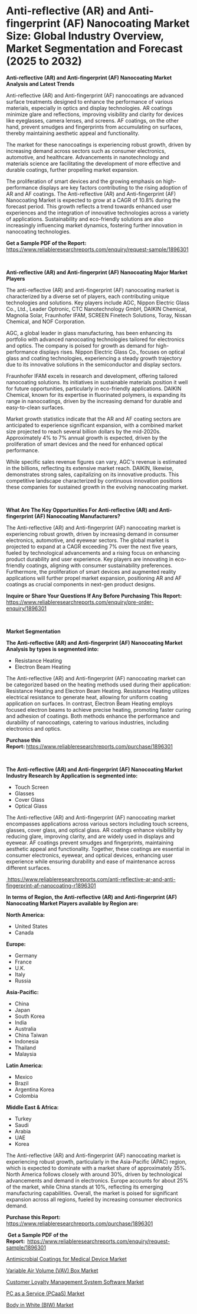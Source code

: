 <p><h1>Anti-reflective (AR) and Anti-fingerprint (AF) Nanocoating Market Size: Global Industry Overview, Market Segmentation and Forecast (2025 to 2032)</h1></p><p><strong>Anti-reflective (AR) and Anti-fingerprint (AF) Nanocoating Market Analysis and Latest Trends</strong></p>
<p><p>Anti-reflective (AR) and Anti-fingerprint (AF) nanocoatings are advanced surface treatments designed to enhance the performance of various materials, especially in optics and display technologies. AR coatings minimize glare and reflections, improving visibility and clarity for devices like eyeglasses, camera lenses, and screens. AF coatings, on the other hand, prevent smudges and fingerprints from accumulating on surfaces, thereby maintaining aesthetic appeal and functionality.</p><p>The market for these nanocoatings is experiencing robust growth, driven by increasing demand across sectors such as consumer electronics, automotive, and healthcare. Advancements in nanotechnology and materials science are facilitating the development of more effective and durable coatings, further propelling market expansion. </p><p>The proliferation of smart devices and the growing emphasis on high-performance displays are key factors contributing to the rising adoption of AR and AF coatings. The Anti-reflective (AR) and Anti-fingerprint (AF) Nanocoating Market is expected to grow at a CAGR of 10.8% during the forecast period. This growth reflects a trend towards enhanced user experiences and the integration of innovative technologies across a variety of applications. Sustainability and eco-friendly solutions are also increasingly influencing market dynamics, fostering further innovation in nanocoating technologies.</p></p>
<p><strong>Get a Sample PDF of the Report:&nbsp;</strong> <a href="https://www.reliableresearchreports.com/enquiry/request-sample/1896301?utm_campaign=117&utm_medium=2&utm_source=Github&utm_content=ia&utm_term=13012025&utm_id=anti-reflective-ar-and-anti-fingerprint-af-nanocoating">https://www.reliableresearchreports.com/enquiry/request-sample/1896301</a></p>
<p>&nbsp;</p>
<p><strong>Anti-reflective (AR) and Anti-fingerprint (AF) Nanocoating Major Market Players</strong></p>
<p><p>The anti-reflective (AR) and anti-fingerprint (AF) nanocoating market is characterized by a diverse set of players, each contributing unique technologies and solutions. Key players include AGC, Nippon Electric Glass Co., Ltd., Leader Optronic, CTC Nanotechnology GmbH, DAIKIN Chemical, Magnolia Solar, Fraunhofer IFAM, SCREEN Finetech Solutions, Toray, Nissan Chemical, and NOF Corporation.</p><p>AGC, a global leader in glass manufacturing, has been enhancing its portfolio with advanced nanocoating technologies tailored for electronics and optics. The company is poised for growth as demand for high-performance displays rises. Nippon Electric Glass Co., focuses on optical glass and coating technologies, experiencing a steady growth trajectory due to its innovative solutions in the semiconductor and display sectors.</p><p>Fraunhofer IFAM excels in research and development, offering tailored nanocoating solutions. Its initiatives in sustainable materials position it well for future opportunities, particularly in eco-friendly applications. DAIKIN Chemical, known for its expertise in fluorinated polymers, is expanding its range in nanocoatings, driven by the increasing demand for durable and easy-to-clean surfaces.</p><p>Market growth statistics indicate that the AR and AF coating sectors are anticipated to experience significant expansion, with a combined market size projected to reach several billion dollars by the mid-2020s. Approximately 4% to 7% annual growth is expected, driven by the proliferation of smart devices and the need for enhanced optical performance.</p><p>While specific sales revenue figures can vary, AGC's revenue is estimated in the billions, reflecting its extensive market reach. DAIKIN, likewise, demonstrates strong sales, capitalizing on its innovative products. This competitive landscape characterized by continuous innovation positions these companies for sustained growth in the evolving nanocoating market.</p></p>
<p>&nbsp;</p>
<p><strong>What Are The Key Opportunities For Anti-reflective (AR) and Anti-fingerprint (AF) Nanocoating Manufacturers?</strong></p>
<p><p>The Anti-reflective (AR) and Anti-fingerprint (AF) nanocoating market is experiencing robust growth, driven by increasing demand in consumer electronics, automotive, and eyewear sectors. The global market is projected to expand at a CAGR exceeding 7% over the next five years, fueled by technological advancements and a rising focus on enhancing product durability and user experience. Key players are innovating in eco-friendly coatings, aligning with consumer sustainability preferences. Furthermore, the proliferation of smart devices and augmented reality applications will further propel market expansion, positioning AR and AF coatings as crucial components in next-gen product designs.</p></p>
<p><strong>Inquire or Share Your Questions If Any Before Purchasing This Report:</strong> <a href="https://www.reliableresearchreports.com/enquiry/pre-order-enquiry/1896301?utm_campaign=117&utm_medium=2&utm_source=Github&utm_content=ia&utm_term=13012025&utm_id=anti-reflective-ar-and-anti-fingerprint-af-nanocoating">https://www.reliableresearchreports.com/enquiry/pre-order-enquiry/1896301</a></p>
<p>&nbsp;</p>
<p><strong>Market Segmentation</strong></p>
<p><strong>The Anti-reflective (AR) and Anti-fingerprint (AF) Nanocoating Market Analysis by types is segmented into:</strong></p>
<p><ul><li>Resistance Heating</li><li>Electron Beam Heating</li></ul></p>
<p><p>The Anti-reflective (AR) and Anti-fingerprint (AF) nanocoating market can be categorized based on the heating methods used during their application: Resistance Heating and Electron Beam Heating. Resistance Heating utilizes electrical resistance to generate heat, allowing for uniform coating application on surfaces. In contrast, Electron Beam Heating employs focused electron beams to achieve precise heating, promoting faster curing and adhesion of coatings. Both methods enhance the performance and durability of nanocoatings, catering to various industries, including electronics and optics.</p></p>
<p><strong>Purchase this Report:&nbsp;</strong><a href="https://www.reliableresearchreports.com/purchase/1896301?utm_campaign=117&utm_medium=2&utm_source=Github&utm_content=ia&utm_term=13012025&utm_id=anti-reflective-ar-and-anti-fingerprint-af-nanocoating">https://www.reliableresearchreports.com/purchase/1896301</a></p>
<p>&nbsp;</p>
<p><strong>The Anti-reflective (AR) and Anti-fingerprint (AF) Nanocoating Market Industry Research by Application is segmented into:</strong></p>
<p><ul><li>Touch Screen</li><li>Glasses</li><li>Cover Glass</li><li>Optical Glass</li></ul></p>
<p><p>The Anti-reflective (AR) and Anti-fingerprint (AF) nanocoating market encompasses applications across various sectors including touch screens, glasses, cover glass, and optical glass. AR coatings enhance visibility by reducing glare, improving clarity, and are widely used in displays and eyewear. AF coatings prevent smudges and fingerprints, maintaining aesthetic appeal and functionality. Together, these coatings are essential in consumer electronics, eyewear, and optical devices, enhancing user experience while ensuring durability and ease of maintenance across different surfaces.</p></p>
<p><a href="https://www.reliableresearchreports.com/anti-reflective-ar-and-anti-fingerprint-af-nanocoating-r1896301?utm_campaign=117&utm_medium=2&utm_source=Github&utm_content=ia&utm_term=13012025&utm_id=anti-reflective-ar-and-anti-fingerprint-af-nanocoating">&nbsp;https://www.reliableresearchreports.com/anti-reflective-ar-and-anti-fingerprint-af-nanocoating-r1896301</a></p>
<p><strong>In terms of Region, the Anti-reflective (AR) and Anti-fingerprint (AF) Nanocoating Market Players available by Region are:</strong></p>
<p>
    <p> <strong> North America: </strong>
        <ul>
            <li>United States</li>
            <li>Canada</li>
        </ul>
        </p> 
    <p> <strong> Europe: </strong>
        <ul>
            <li>Germany</li>
            <li>France</li>
            <li>U.K.</li>
            <li>Italy</li>
            <li>Russia</li>
        </ul>
        </p> 
    <p> <strong> Asia-Pacific: </strong>
        <ul>
            <li>China</li>
            <li>Japan</li>
            <li>South Korea</li>
            <li>India</li>
            <li>Australia</li>
            <li>China Taiwan</li>
            <li>Indonesia</li>
            <li>Thailand</li>
            <li>Malaysia</li>
        </ul>
        </p> 
    <p> <strong> Latin America: </strong>
        <ul>
            <li>Mexico</li>
            <li>Brazil</li>
            <li>Argentina Korea</li>
            <li>Colombia</li>
        </ul>
        </p> 
    <p> <strong> Middle East & Africa: </strong>
        <ul>
            <li>Turkey</li>
            <li>Saudi</li>
            <li>Arabia</li>
            <li>UAE</li>
            <li>Korea</li>
        </ul>
    </p>
    </p>
<p><p>The Anti-reflective (AR) and Anti-fingerprint (AF) nanocoating market is experiencing robust growth, particularly in the Asia-Pacific (APAC) region, which is expected to dominate with a market share of approximately 35%. North America follows closely with around 30%, driven by technological advancements and demand in electronics. Europe accounts for about 25% of the market, while China stands at 10%, reflecting its emerging manufacturing capabilities. Overall, the market is poised for significant expansion across all regions, fueled by increasing consumer electronics demand.</p></p>
<p><strong>Purchase this Report: </strong><a href="https://www.reliableresearchreports.com/purchase/1896301?utm_campaign=117&utm_medium=2&utm_source=Github&utm_content=ia&utm_term=13012025&utm_id=anti-reflective-ar-and-anti-fingerprint-af-nanocoating">https://www.reliableresearchreports.com/purchase/1896301</a></p>
<p>&nbsp;<strong>Get a Sample PDF of the Report:&nbsp;&nbsp;</strong><a href="https://www.reliableresearchreports.com/enquiry/request-sample/1896301?utm_campaign=117&utm_medium=2&utm_source=Github&utm_content=ia&utm_term=13012025&utm_id=anti-reflective-ar-and-anti-fingerprint-af-nanocoating">https://www.reliableresearchreports.com/enquiry/request-sample/1896301</a></p>
<p><strong></strong></p>
<p><p><a href="https://github.com/jaquelynhasenaue8/Market-Research-Report-List-1/blob/main/antimicrobial-coatings-for-medical-device-market.md?utm_campaign=117&utm_medium=2&utm_source=Github&utm_content=ia&utm_term=13012025&utm_id=anti-reflective-ar-and-anti-fingerprint-af-nanocoating">Antimicrobial Coatings for Medical Device Market</a></p><p><a href="https://github.com/HobertDavis43/Market-Research-Report-List-1/blob/main/variable-air-volume-vav-box-market.md?utm_campaign=117&utm_medium=2&utm_source=Github&utm_content=ia&utm_term=13012025&utm_id=anti-reflective-ar-and-anti-fingerprint-af-nanocoating">Variable Air Volume (VAV) Box Market</a></p><p><a href="https://github.com/AlisaRowe24/Market-Research-Report-List-1/blob/main/customer-loyalty-management-system-software-market.md?utm_campaign=117&utm_medium=2&utm_source=Github&utm_content=ia&utm_term=13012025&utm_id=anti-reflective-ar-and-anti-fingerprint-af-nanocoating">Customer Loyalty Management System Software Market</a></p><p><a href="https://github.com/arvelm4nthig/Market-Research-Report-List-1/blob/main/pc-as-a-service-pcaas-market.md?utm_campaign=117&utm_medium=2&utm_source=Github&utm_content=ia&utm_term=13012025&utm_id=anti-reflective-ar-and-anti-fingerprint-af-nanocoating">PC as a Service (PCaaS) Market</a></p><p><a href="https://github.com/AshikRahman991/Market-Research-Report-List-1/blob/main/body-in-white-biw-market.md?utm_campaign=117&utm_medium=2&utm_source=Github&utm_content=ia&utm_term=13012025&utm_id=anti-reflective-ar-and-anti-fingerprint-af-nanocoating">Body in White (BIW) Market</a></p></p>